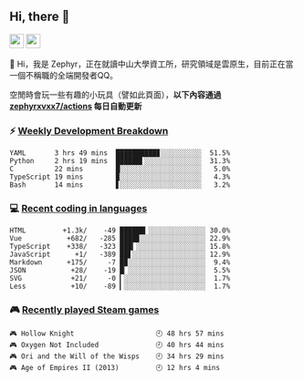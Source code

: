 <!--
**zephyrxvxx7/zephyrxvxx7** is a ✨ _special_ ✨ repository because its `README.md` (this file) appears on your GitHub profile.

Here are some ideas to get you started:

- 🔭 I’m currently working on ...
- 🌱 I’m currently learning ...
- 👯 I’m looking to collaborate on ...
- 🤔 I’m looking for help with ...
- 💬 Ask me about ...
- 📫 How to reach me: ...
- 😄 Pronouns: ...
- ⚡ Fun fact: ...
-->

## Hi, there 👋

<a href="https://www.instagram.com/zephyrxvxx7/"><img src="https://img.shields.io/badge/instagram-3f729b?&style=for-the-badge&logo=instagram&logoColor=white" height=25></a>
<a href="https://zephyrxvxx7.ninja/"><img src="https://img.shields.io/badge/blog-gray?&style=for-the-badge&logo=hexo&logoColor=white" height=25></a>

👋 Hi，我是 Zephyr，正在就讀中山大學資工所，研究領域是雲原生，目前正在當一個不稱職的全端開發者QQ。

空閒時會玩一些有趣的小玩具（譬如此頁面），**以下內容通過 [zephyrxvxx7/actions](https://github.com/zephyrxvxx7/zephyrxvxx7/actions) 每日自動更新**

### ⚡ [Weekly Development Breakdown](https://gist.github.com/zephyrxvxx7/ee1787313f0772b51494d051b5edde7f)

<!-- code_time start -->

```text
YAML       3 hrs 49 mins  ██████████▊░░░░░░░░░░  51.5%
Python     2 hrs 19 mins  ██████▌░░░░░░░░░░░░░░  31.3%
C          22 mins        █░░░░░░░░░░░░░░░░░░░░   5.0%
TypeScript 19 mins        ▉░░░░░░░░░░░░░░░░░░░░   4.3%
Bash       14 mins        ▋░░░░░░░░░░░░░░░░░░░░   3.2%
```

<!-- code_time end -->

### 💻 [Recent coding in languages](https://gist.github.com/zephyrxvxx7/08c5ff0fead26978490fef5d749f43ea)

<!-- code_diff start -->

```text
HTML         +1.3k/    -49 ██████▎░░░░░░░░░░░░░░ 30.0%
Vue           +682/   -285 ████▊░░░░░░░░░░░░░░░░ 22.9%
TypeScript    +338/   -323 ███▎░░░░░░░░░░░░░░░░░ 15.8%
JavaScript      +1/   -389 ██▋░░░░░░░░░░░░░░░░░░ 12.9%
Markdown      +175/     -7 █▉░░░░░░░░░░░░░░░░░░░  9.4%
JSON           +28/    -19 █▏░░░░░░░░░░░░░░░░░░░  5.5%
SVG            +21/     -0 ▎░░░░░░░░░░░░░░░░░░░░  1.7%
Less           +10/    -89 ▎░░░░░░░░░░░░░░░░░░░░  1.7%
```

<!-- code_diff end -->

### 🎮 [Recently played Steam games](https://gist.github.com/zephyrxvxx7/f77b8978877f959b69d84723c43a4a64)

<!-- steam_time start -->

```text
🎮 Hollow Knight                    🕘 48 hrs 57 mins
🎮 Oxygen Not Included              🕘 40 hrs 44 mins
🎮 Ori and the Will of the Wisps    🕘 34 hrs 29 mins
🎮 Age of Empires II (2013)         🕘 12 hrs 4 mins
```

<!-- steam_time end -->
